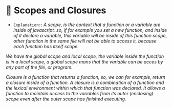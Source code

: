 # :hammer: Scopes and Closures

- `Explanation:`: 
_A scope, is the context that a function or a variable are inside of javascript, so, if for example you set a new function, and inside of it declare a variable, this variable will be inside of this function scope, other function in the same file will not be able to access it, because each function has itself scope._

_We have the global scope and local scope, the variable inside the function is in a local scope, a global scope mans that the variable can be acces by any part of the file, or program._

_Closure is a function that returns a function, so, we can for example, return a closure inside of a function._
_A closure is a combination of a function and the lexical environment within which that function was declared.
It allows a function to maintain access to the variables from its outer (enclosing) scope even after the outer scope has finished executing._
